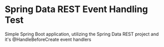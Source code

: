 Spring Data REST Event Handling Test
===================================

Simple Spring Boot application, utilizing the Spring Data REST project and it's @HandleBeforeCreate event handlers
